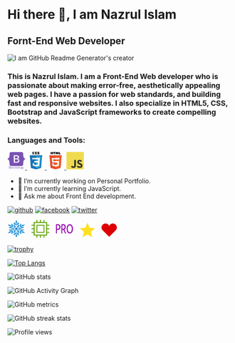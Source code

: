 # Hi there 👋, I am Nazrul Islam
## Fornt-End Web  Developer

![I am GitHub Readme Generator's creator](https://scontent.fdac2-1.fna.fbcdn.net/v/t39.30808-6/299664334_2383386701808361_7075330049673438562_n.jpg?_nc_cat=111&ccb=1-7&_nc_sid=730e14&_nc_eui2=AeEQ6zaivdyHUra9GSqJKMHXgBHDKIQBIFOAEcMohAEgUyhKU1ZTNacS70s72NDutA_5NK0jqPrVz_SgqIb43uit&_nc_ohc=HcRrXu4S8nAAX8A_n6k&_nc_zt=23&_nc_ht=scontent.fdac2-1.fna&oh=00_AT8YWlTo8N8Gz1BrYnxW4-HR2yBhMMaIPjy5XmEq27KBjQ&oe=62FF1CDE)

### This is Nazrul Islam. I am a Front-End Web developer who is passionate about making error-free, aesthetically appealing web pages. I have a passion for web standards, and building fast and responsive websites. I also specialize in HTML5, CSS, Bootstrap and JavaScript frameworks to create compelling websites.
<h3 align="left">Languages and Tools:</h3>
<p align="left"> <a href="https://getbootstrap.com" target="_blank" rel="noreferrer"> <img src="https://raw.githubusercontent.com/devicons/devicon/master/icons/bootstrap/bootstrap-plain-wordmark.svg" alt="bootstrap" width="40" height="40"/> </a> <a href="https://www.w3schools.com/css/" target="_blank" rel="noreferrer"> <img src="https://raw.githubusercontent.com/devicons/devicon/master/icons/css3/css3-original-wordmark.svg" alt="css3" width="40" height="40"/> </a> <a href="https://www.w3.org/html/" target="_blank" rel="noreferrer"> <img src="https://raw.githubusercontent.com/devicons/devicon/master/icons/html5/html5-original-wordmark.svg" alt="html5" width="40" height="40"/> </a> <a href="https://developer.mozilla.org/en-US/docs/Web/JavaScript" target="_blank" rel="noreferrer"> <img src="https://raw.githubusercontent.com/devicons/devicon/master/icons/javascript/javascript-original.svg" alt="javascript" width="40" height="40"/> </a> </p>


- 🔭 I’m currently working on Personal Portfolio. 
- 🌱 I’m currently learning JavaScript. 
- 💬 Ask me about Front End development. 


[<img src='https://cdn.jsdelivr.net/npm/simple-icons@3.0.1/icons/github.svg' alt='github' height='40'>](https://github.com/https://github.com/Nazrul55)  [<img src='https://cdn.jsdelivr.net/npm/simple-icons@3.0.1/icons/facebook.svg' alt='facebook' height='40'>](https://www.facebook.com/https://web.facebook.com/nazrul45)  [<img src='https://cdn.jsdelivr.net/npm/simple-icons@3.0.1/icons/twitter.svg' alt='twitter' height='40'>](https://twitter.com/https://twitter.com/nazrul_45)  

<a href='https://archiveprogram.github.com/'><img src='https://raw.githubusercontent.com/acervenky/animated-github-badges/master/assets/acbadge.gif' width='40' height='40'></a> <a href='https://docs.github.com/en/developers'><img src='https://raw.githubusercontent.com/acervenky/animated-github-badges/master/assets/devbadge.gif' width='40' height='40'></a> <a href='https://github.com/pricing'><img src='https://raw.githubusercontent.com/acervenky/animated-github-badges/master/assets/pro.gif' width='40' height='40'></a> <a href='https://stars.github.com/'><img src='https://raw.githubusercontent.com/acervenky/animated-github-badges/master/assets/starbadge.gif' width='35' height='35'></a> <a href='https://docs.github.com/en/github/supporting-the-open-source-community-with-github-sponsors'><img src='https://raw.githubusercontent.com/acervenky/animated-github-badges/master/assets/sponsorbadge.gif' width='35' height='35'></a> 

[![trophy](https://github-profile-trophy.vercel.app/?username=Nazrul55)](https://github.com/ryo-ma/github-profile-trophy)

[![Top Langs](https://github-readme-stats.vercel.app/api/top-langs/?username=Nazrul55)](https://github.com/anuraghazra/github-readme-stats)


![GitHub stats](https://github-readme-stats.vercel.app/api?username=Nazrul55&show_icons=true&count_private=true)  

![GitHub Activity Graph](https://activity-graph.herokuapp.com/graph?username=Nazrul55)  

![GitHub metrics](https://metrics.lecoq.io/Nazrul55)  

![GitHub streak stats](https://github-readme-streak-stats.herokuapp.com/?user=Nazrul55)  

![Profile views](https://gpvc.arturio.dev/Nazrul55)  



 



 


